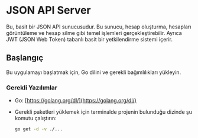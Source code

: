 # JSON API Server

Bu, basit bir JSON API sunucusudur. Bu sunucu, hesap oluşturma, hesapları görüntüleme ve hesap silme gibi temel işlemleri gerçekleştirebilir. 
Ayrıca JWT (JSON Web Token) tabanlı basit bir yetkilendirme sistemi içerir.

## Başlangıç

Bu uygulamayı başlatmak için, Go dilini ve gerekli bağımlılıkları yükleyin.

### Gerekli Yazılımlar

- Go: [https://golang.org/dl/](https://golang.org/dl/)
- Gerekli paketleri yüklemek için terminalde projenin bulunduğu dizinde şu komutu çalıştırın:

  ```bash
  go get -d -v ./...
